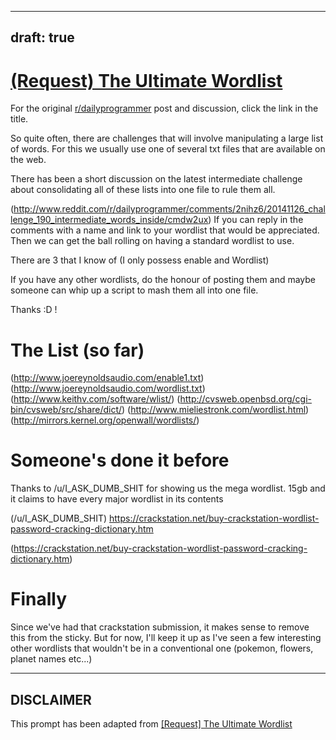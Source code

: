 ---
draft: true
----

# [(Request) The Ultimate Wordlist](https://www.reddit.com/r/dailyprogrammer/comments/2nluof/request_the_ultimate_wordlist/)

For the original [r/dailyprogrammer](https://www.reddit.com/r/dailyprogrammer/) post and discussion, click the link in the title.

So quite often, there are challenges that will involve manipulating a large list of words. For this we usually use one of several txt files that are available on the web.

There has been a short discussion on the latest intermediate challenge about consolidating all of these lists into one file to rule them all.

(http://www.reddit.com/r/dailyprogrammer/comments/2nihz6/20141126_challenge_190_intermediate_words_inside/cmdw2ux)
If you can reply in the comments with a name and link to your wordlist that would be appreciated. Then we can get the ball rolling on having a standard wordlist to use.

There are 3 that I know of (I only possess enable and Wordlist)

If you have any other wordlists, do the honour of posting them and maybe someone can whip up a script to mash them all into one file.

Thanks :D !

# The List (so far)
(http://www.joereynoldsaudio.com/enable1.txt)
(http://www.joereynoldsaudio.com/wordlist.txt)
(http://www.keithv.com/software/wlist/)
(http://cvsweb.openbsd.org/cgi-bin/cvsweb/src/share/dict/)
(http://www.mieliestronk.com/wordlist.html)
(http://mirrors.kernel.org/openwall/wordlists/)
# Someone's done it before
Thanks to /u/I_ASK_DUMB_SHIT for showing us the mega wordlist. 15gb and it claims to have every major wordlist in its contents

(/u/I_ASK_DUMB_SHIT)
https://crackstation.net/buy-crackstation-wordlist-password-cracking-dictionary.htm

(https://crackstation.net/buy-crackstation-wordlist-password-cracking-dictionary.htm)
# Finally
Since we've had that crackstation submission, it makes sense to remove this from the sticky. But for now, I'll keep it up as I've seen a few interesting other wordlists that wouldn't be in a conventional one (pokemon, flowers, planet names etc...)


----
## **DISCLAIMER**
This prompt has been adapted from [[Request] The Ultimate Wordlist](https://www.reddit.com/r/dailyprogrammer/comments/2nluof/request_the_ultimate_wordlist/
)
